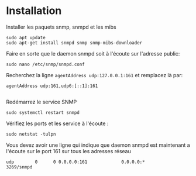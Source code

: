 # Installation
Installer les paquets snmp, snmpd et les mibs
``` shell
sudo apt update
sudo apt-get install snmpd snmp snmp-mibs-downloader
```

Faire en sorte que le daemon snmpd soit à l'écoute sur l'adresse public:
``` shell
sudo nano /etc/snmp/snmpd.conf
```

Recherchez la ligne `agentAddress udp:127.0.0.1:161` et remplacez là par:
``` shell
agentAddress udp:161,udp6:[::1]:161


```
Redémarrez le service SNMP
``` shell
sudo systemctl restart snmpd
```
Vérifiez les ports et les service à l'écoute :
``` shell
sudo netstat -tulpn
```
Vous devez avoir une ligne qui indique que daemon snmpd est maintenant a l'écoute sur le port 161 sur tous les adresses réseau
``` shell
udp        0      0 0.0.0.0:161             0.0.0.0:*                           3269/snmpd
```
